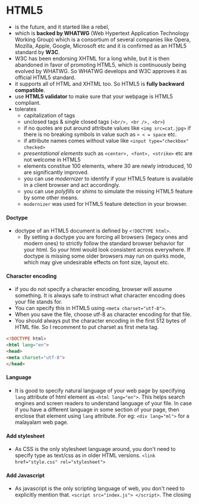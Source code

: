 # HTML5 
- is the future, and it started like a rebel,
- which is **backed by WHATWG** (Web Hypertext Application Technology Working Group) which is a consortium of several companies like Opera, Mozilla, Apple, Google, Microsoft etc and it is confirmed as an HTML5 standard by **W3C**.
- W3C has been endorsing XHTML for a long while, but it is then abandoned in favor of promoting HTML5, which is continuously being evolved by WHATWG. So WHATWG develops and W3C approves it as official HTML5 standard.
- it supports all of HTML and XHTML too. So HTML5 is **fully backward compatible**.
- use **HTML5 validator** to make sure that your webpage is HTML5 compliant.
- tolerates
  - capitalization of tags
  - unclosed tags & single closed tags (`<br/>, <br />, <br>`)
  - if no quotes are put around attribute values like `<img src=cat.jpg>` if there is no breaking symbols in value such as `> < = space` etc.
  - if attribute names comes without value like `<input type="checkbox" checked>`
  - _presentational elements_ such as `<center>, <font>, <strike>` etc are not welcome in HTML5
  - elements constitue 100 elements, where 30 are newly introduced, 10 are significantly improved.
  - you can use _modernizer_ to identify if your HTML5 feature is available in a client browser and act accordingly.
  - you can use _polyfills_ or _shims_ to simulate the missing HTML5 feature by some other means.
  - `modernizer` was used for HTML5 feature detection in your browser.

#### Doctype
- doctype of an HTML5 document is defined by `<!DOCTYPE html>`. 
  - By setting a doctype you are forcing all browsers (legacy ones and modern ones) to strictly follow the standard browser behavior for your html. So your html would look consistent across everywhere. If doctype is missing some older browsers may run on quirks mode, which may give undesirable effects on font size, layout etc.

#### Character encoding
- if you do not specify a character encoding, browser will assume something. It is always safe to instruct what character encoding does your file stands for. 
- You can specify this in HTML5 using `<meta charset="utf-8">`. 
- When you save the file, choose utf-8 as character encoding for that file.
- You should always put the character encoding in the first 512 bytes of HTML file. So I recomment to put charset as first meta tag.
```html
<!DOCTYPE html>
<html lang="en">
<head>
<meta charset="utf-8">
</head>
```

#### Language
- It is good to specify natural language of your web page by specifying `lang` attribute of html element as `<html lang="en">`. This helps search engines and screen readers to understand language of your file. In case if you have a different language in some section of your page, then enclose that element using `lang` attribute. For eg: `<div lang="ml">` for a malayalam web page.

#### Add stylesheet
- As CSS is the only stylesheet language around, you don't need to specify type as text/css as in older HTML versions.
`<link href="style.css" rel="stylesheet">`

#### Add Javascript
- As javascript is the only scripting language of web, you don't need to explicitly mention that.
`<script src="index.js"> </script>`. The closing <script> tag is essential.

# HTML5 Semantic Elements
With the advent of HTML5, semantics of elements used to construct a web page gathered huge significance. HTML5 introduced semantical tags for good **page structure** as well as tags to signify **text information**.

## Semantic elements for page structuring
`<div>` was the only element which took role of every container before HTML5. With HTML5 there are semantic elements which would help screen readers, search bots, accessibility tools to figure out nature of content in each container such as : `<article>`,`<header>`,`<footer>`,`<time>` etc

|Semantical page structure|
|------|
|An example of a good page structure|
|<img src="attachments/01.png" width="650"> |
|A detailed sample of a good page structure|
|<img src="attachments/02.png" width="650"> |
|A detailed sample of a bad page structure|
|<img src="attachments/03.png" width="650"> |

Some of the new HTML5 semantic elements are:
- `<figure>`
  - `<figcaption>`
- `<aside>`
- `<nav>`
- `<main>` is the whole wrapper for content. Can have only one main. articles comes inside `<main>`
- `<section>` is preferrable for a block content that starts with a title
- `<details>`
  - `<summary>`

## Semantic elements for text information
- `<time>`
```html
The party starts at <time datetime="2019-06-14 16:00-05:30">June 14<sup>th</sup> 4:00 PM</time>
This page is published on <time pubdate datetime="2019-06-01 10:00-05:30">June 1<sup>st</sup></time>
```
- `<output>`
- `<mark>`
## Semantics obtained from standards other than HMLT5
1. ARIA
2. RDFa
3. Microformat
4. Microdata

### 1. ARIA - Accessibility Rich Internet Applications
ARIA introduced certain attributes to HTML elements to signify meaning of content to help screen readers understand the content.

_ARIA Attributes_

- `role`
- `aria-required` for mandatory fields. It serves the purpose similar to * put for visual cue.
- `aria-invalid`
### 2. RDFa - Resource Description Framework
This is a premature standard, which is taken over by newer standards such as Microdata.
### 3. Microformat
Microformat put meaning to your content by piggybacking on class attributes. You will add some reserved class names to inform screen readers what is the meaning of your content.
- `hCard` format uses class name `vcard`
  - `fn` for a person's full name
  - `url` for a person's home page
```html
<section>
  <h4>This is a section for Microformat</h4>
  <div class="vcard">
      <span class="fn">Full name</span>
      <a class="url" href="https://myhomepage.com"></a>
  </div>
</section>
```
- `hCalendar`
  - `vevent`
    - `summary` for description of event
    - `dtstart` for start date of event
    - `location` for location of event
```html
<div class="vevent">
  <h2 class="summary">Web Developer Clam Bake</h2>
  <p>I'm hosting a party!</p>
  <p>It's
  <span class="dtstart" title="2014-10-25 13:30">Tuesday, October 25,
  1:30PM</span>
  at the <span class="location">Deep Sea Hotel, San Francisco, CA
</span></p>
</div>
```
- There are formats other than `hCard` and `hCalendar` but peoples usage got limited to only these two.
### 4. Microdata
All possible microdata formats are catalogued in http://schema.org. And you add xml namespace of used microdata format so that screen readers can understand the underlying format by reading xml namespace. Thus, Microdata accessibility technique remains flexible as you can add any metadata into the xml namespace any time, hence it serve as living standard.

To begin a microdata section you would add `itemscope` and `itemtype` attributes to any HTML elements like:
```html
<div itemscope itemtype="http://schema.org/Person">
</div>
```
Then you add important bits of information by adding `itemprop` attributes like `itemprop="name"`
```html
<div itemscope itemtype="http://schema.org/Person">
    <h3 itemprop="name">Mike Rowe</h3>
    You can see Mike Rowe's website at <a itemprop="url" href="http://www.magicsemantics.com">www.magicsemantics.com</a>
</div>

```
# Web Storage
Web storage is a confusing term which means to store data in a user' computer. HTML5 gives tow kinds of web storage - **local storage** and **session storage**.
- **Cookies** can store only up to 4KB of data
- Once a cookie is set, that will be sent to server along with all future HTTP requests
- 5 MB of data can be saved using web storage
- both storage mechanisms store data using website domain name. So it doesn't work if you are loading web pages from disk.
- every values are stored in text form.
- any change to the storage in one browser window triggers an event `storage` to all other windows of same browser where this website is loaded. So it can be considered as a mechanism to update all windows of same browser via storage events. 

`document.addEventListener('storage','storageChangeHandler');`

This `storage` event is triggered when an existing data is changed or removed, or if storage is completely wipied off, or if new data is added.

The storageEvent object passed to `storage` event's handler looks like :

```javascript
StorageEvent {
    key;          // name of the property set, changed etc.
    oldValue;     // old value of property before change
    newValue;     // new value of property after change
    url;          // url of page that made the change
    storageArea;  // localStorage or sessionStorage,
                  // depending on where the change happened.
}
```

## 1. Cookies
Cookies are tiny bits of information stored on user's browser, generally used to track the user and user preferences. Two drawbacks of cookies are :
- They are very much limited in size 
- They are posted to server with every browser request


## 2. Local Storage
```javascript
localStorage.setItem('name','joji');
localStorage.getItem('name');
localStorage.removeItem(key);
localStorage.clear();
```

- To iterate through all keys in localstorage
```javsacript
if (localStorage) {
  let iterator = 0;
  let key = null;
  while ((key = localStorage.key(iterator)) !== null) {
    console.log(localStorage.getItem(key));
    iterator++;
  }
}
```

- It is also possible to get an item from local storage by:
`localStorage.name` OR `localStorage['name']`

## 3. Session Storage
- `sessionStorage.getItem(key)`
- Session storage is similar to local storage, but session storage lasts only until browser window or tab is closed.
- Two open tabs with same URL **doesn't share** `sessionStorage`. But, iframe or popup windows coming from same window shares sessionStorage.

# File API
- The File API helps to read a file directly from hard drive and give the file data to Javascript code. Earlier it was only possible through file upload to pass data into web server and , then pass down to browser client. 
- The file obtained using File API to Javascript could parse the data and send data to server using XMLHttpRequest.
- It is not possible to create a file in hard drive or change a file. But, you may store the file in localstorage.
- With File API there are 3 strategies to read file.
  - file input
  - a hidden file input, presented with a beautiful button
  - drag and drop file upload
- File API works in tandem with FileReader to read file contents
- HTML5 file operation deals with the following objects.
  - FileList
  - File
  - Blob
  - FileReader

```html
<!DOCTYPE html>
<html lang="en">

<head>
    <title>HTML5 File Upload</title>
    <meta charset="utf-8">
    <script src="js/main.js" type="module"></script>
</head>

<body>
    <main>
        <section>
            <h4>Upload your file</h4>
            <input type="file" name="fileinput" multiple>
        </section>
    </main>
</body>

</html> 
```

```js
// main.js

import fileUploadHandler from './file-upload.js';

window.onload = function onload() {
  const fileInput = document.getElementsByName('fileinput');
  fileInput[0].addEventListener('change', fileUploadHandler);
};
```

```js 
// file-upload.js

function fileUploadHandler(ev) {
  const { files } = ev.target;
  Object.values(files).forEach(file => {
    console.log(' 👍 Contents of file', file.name);
    const fr = new FileReader();
    fr.onload = loadedEvent => {
      let node;
      switch (file.type) {
        case 'image/jpeg':
          const imageSrc = loadedEvent.target.result;
          node = document.createElement('img');
          node.setAttribute('src', imageSrc);
          document.body.appendChild(node);
          break;
        case 'text/csv':
          const data = loadedEvent.target.result;
          node = document.createElement('span');
          node.textContent = data;
          document.body.appendChild(node);
      }
    };
    switch (file.type) {
      case 'image/jpeg':
        fr.readAsDataURL(file);
      case 'text/csv':
        fr.readAsText(file);
    }
  });
}
export default fileUploadHandler;
```
# Drag & Drop
- set attribute `draggable="true"` to any html5 tag to make it draggable
- add event listeners to draggable elements
  - `dragstart` - when dragged elemnt starts moving 
  - `dragend` - when dragged elment is dropped either inside or outside drop target
- add event listeners to drop target element
  - `dragenter` - when dragged element enters drop target
  - `dragleave` when dragged element leaves drop target boundary
  - `dragover` while dragged element is hovered over drop target
  - `drop` - when dragged element is dropped inside drop target
- Set data to be attached when an element is dragged
  - `event.dataTransfer.setData('text/plain', 'my data'); // (mime, data)`
- Get data configured on dragged element when that element is dropped
  - `event.dataTransfer.getData('text/plain');`


```javascript
// Code sample 

const draggableElements = document.querySelectorAll('#draggableItemsSection img');
const dropTarget = document.querySelector('#droppableSection');

draggableElements.forEach(img => {
  img.addEventListener('dragstart', ev => {
    ev.dataTransfer.setData('text/plain', ev.target.id);
  });
});

dropTarget.addEventListener('dragenter', ev => {
  this.stopDefaultBehavior(ev);
});
dropTarget.addEventListener('dragover', ev => {
  this.stopDefaultBehavior(ev);
});
dropTarget.addEventListener('drop', ev => {
  const draggedElementId = ev.dataTransfer.getData('text/plain');
  console.log(' ⚡️', draggedElementId);
  dropTarget.appendChild(document.getElementById(draggedElementId));
  this.stopDefaultBehavior(ev);
});

stopDefaultBehavior(ev) {
  ev.stopImmediatePropagation();
  ev.preventDefault();
}
```
